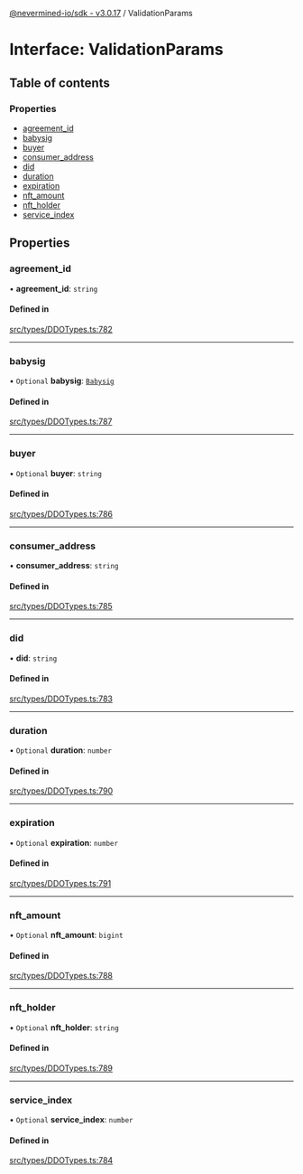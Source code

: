 [@nevermined-io/sdk - v3.0.17](../code-reference.md) / ValidationParams

# Interface: ValidationParams

## Table of contents

### Properties

- [agreement_id](ValidationParams.md#agreement_id)
- [babysig](ValidationParams.md#babysig)
- [buyer](ValidationParams.md#buyer)
- [consumer_address](ValidationParams.md#consumer_address)
- [did](ValidationParams.md#did)
- [duration](ValidationParams.md#duration)
- [expiration](ValidationParams.md#expiration)
- [nft_amount](ValidationParams.md#nft_amount)
- [nft_holder](ValidationParams.md#nft_holder)
- [service_index](ValidationParams.md#service_index)

## Properties

### agreement_id

• **agreement_id**: `string`

#### Defined in

[src/types/DDOTypes.ts:782](https://github.com/nevermined-io/sdk-js/blob/f4768bb40b31fadf971062208adb00e0efb39b34/src/types/DDOTypes.ts#L782)

---

### babysig

• `Optional` **babysig**: [`Babysig`](Babysig.md)

#### Defined in

[src/types/DDOTypes.ts:787](https://github.com/nevermined-io/sdk-js/blob/f4768bb40b31fadf971062208adb00e0efb39b34/src/types/DDOTypes.ts#L787)

---

### buyer

• `Optional` **buyer**: `string`

#### Defined in

[src/types/DDOTypes.ts:786](https://github.com/nevermined-io/sdk-js/blob/f4768bb40b31fadf971062208adb00e0efb39b34/src/types/DDOTypes.ts#L786)

---

### consumer_address

• **consumer_address**: `string`

#### Defined in

[src/types/DDOTypes.ts:785](https://github.com/nevermined-io/sdk-js/blob/f4768bb40b31fadf971062208adb00e0efb39b34/src/types/DDOTypes.ts#L785)

---

### did

• **did**: `string`

#### Defined in

[src/types/DDOTypes.ts:783](https://github.com/nevermined-io/sdk-js/blob/f4768bb40b31fadf971062208adb00e0efb39b34/src/types/DDOTypes.ts#L783)

---

### duration

• `Optional` **duration**: `number`

#### Defined in

[src/types/DDOTypes.ts:790](https://github.com/nevermined-io/sdk-js/blob/f4768bb40b31fadf971062208adb00e0efb39b34/src/types/DDOTypes.ts#L790)

---

### expiration

• `Optional` **expiration**: `number`

#### Defined in

[src/types/DDOTypes.ts:791](https://github.com/nevermined-io/sdk-js/blob/f4768bb40b31fadf971062208adb00e0efb39b34/src/types/DDOTypes.ts#L791)

---

### nft_amount

• `Optional` **nft_amount**: `bigint`

#### Defined in

[src/types/DDOTypes.ts:788](https://github.com/nevermined-io/sdk-js/blob/f4768bb40b31fadf971062208adb00e0efb39b34/src/types/DDOTypes.ts#L788)

---

### nft_holder

• `Optional` **nft_holder**: `string`

#### Defined in

[src/types/DDOTypes.ts:789](https://github.com/nevermined-io/sdk-js/blob/f4768bb40b31fadf971062208adb00e0efb39b34/src/types/DDOTypes.ts#L789)

---

### service_index

• `Optional` **service_index**: `number`

#### Defined in

[src/types/DDOTypes.ts:784](https://github.com/nevermined-io/sdk-js/blob/f4768bb40b31fadf971062208adb00e0efb39b34/src/types/DDOTypes.ts#L784)
